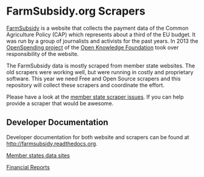 FarmSubsidy.org Scrapers
========================

[FarmSubsidy](http://farmsubsidy.openspending.org/) is a website that collects the payment data of the Common Agriculture Policy (CAP) which represents about a third of the EU budget. It was run by a group of journalists and activists for the past years. In 2013 the [OpenSpending project](http://openspending.org/) of the [Open Knowledge Foundation](http://okfn.org/) took over responsibility of the website.

The FarmSubsidy data is mostly scraped from member state websites. The old scrapers were working well, but were running in costly and proprietary software. This year we need Free and Open Source scrapers and this repository will collect these scrapers and coordinate the effort.

Please have a look at the [member state scraper issues](https://github.com/openspending/farmsubsidy-scrapers/issues?labels=memberstate&page=1&state=open). If you can help provide a scraper that would be awesome.


Developer Documentation
-----------------------

Developer documentation for both website and scrapers can be found at http://farmsubsidy.readthedocs.org.

[Member states data sites](http://ec.europa.eu/agriculture/cap-funding/beneficiaries/shared/index_en.htm)


[Financial Reports](http://ec.europa.eu/agriculture/cap-funding/financial-reports/index_en.htm)
